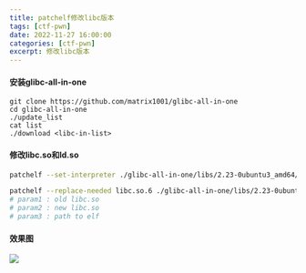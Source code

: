 ```yaml
---
title: patchelf修改libc版本
tags: [ctf-pwn]
date: 2022-11-27 16:00:00
categories: [ctf-pwn]
excerpt: 修改libc版本
---
```


#### 安装glibc-all-in-one

```shell
git clone https://github.com/matrix1001/glibc-all-in-one
cd glibc-all-in-one
./update_list
cat list 
./download <libc-in-list>
```

#### 修改libc.so和ld.so

```sh
patchelf --set-interpreter ./glibc-all-in-one/libs/2.23-0ubuntu3_amd64/ld-2.23.so  <path-to-elf>

patchelf --replace-needed libc.so.6 ./glibc-all-in-one/libs/2.23-0ubuntu3_amd64/libc.so.6  <path-to-elf>
# param1 : old libc.so
# param2 : new libc.so
# param3 : path to elf
```



#### 效果图

![](/img/patchelf/1.png)

